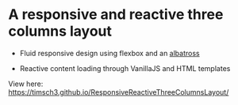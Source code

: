 # A responsive and reactive three columns layout

- Fluid responsive design using flexbox and an [albatross](https://www.startpage.com/do/dsearch?query=css+albatross)

- Reactive content loading through VanillaJS and HTML templates

View here: https://timsch3.github.io/ResponsiveReactiveThreeColumnsLayout/
